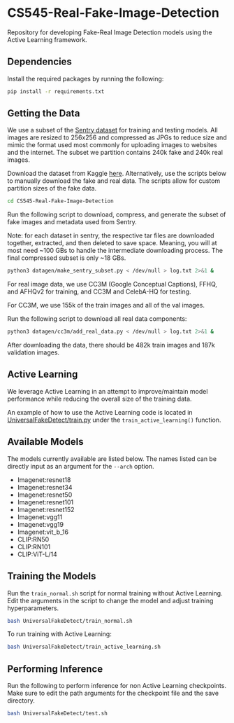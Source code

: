 # CS545-Real-Fake-Image-Detection
Repository for developing Fake-Real Image Detection models using the Active Learning framework.

## Dependencies
Install the required packages by running the following:
```bash
pip install -r requirements.txt
```

## Getting the Data
We use a subset of the [Sentry dataset](https://huggingface.co/datasets/InfImagine/FakeImageDataset) for training and testing models. All images are resized to 256x256 and compressed as JPGs to reduce size and mimic the format used most commonly for uploading images to websites and the internet. The subset we partition contains 240k fake and 240k real images.

Download the dataset from Kaggle [here](https://www.kaggle.com/datasets/carrotpeeler/sentry-subset). Alternatively, use the scripts below to manually download the fake and real data. The scripts allow for custom partition sizes of the fake data.

```bash
cd CS545-Real-Fake-Image-Detection
```
Run the following script to download, compress, and generate the subset of fake images and metadata used from Sentry.

Note: for each dataset in sentry, the respective tar files are downloaded together, extracted, and then deleted to save space. Meaning, you will at most need ~100 GBs to handle the intermediate downloading process. The final compressed subset is only ~18 GBs. 
```bash
python3 datagen/make_sentry_subset.py < /dev/null > log.txt 2>&1 &
```
For real image data, we use CC3M (Google Conceptual Captions), FFHQ, and AFHQv2 for training, and CC3M and CelebA-HQ for testing. 

For CC3M, we use 155k of the train images and all of the val images. 

Run the following script to download all real data components:
```bash
python3 datagen/cc3m/add_real_data.py < /dev/null > log.txt 2>&1 &
```

After downloading the data, there should be 482k train images and 187k validation images. 


## Active Learning
We leverage Active Learning in an attempt to improve/maintain model performance while reducing the overall size of the training data.

An example of how to use the Active Learning code is located in [UniversalFakeDetect/train.py](https://github.com/CarrotPeeler/CS545-Real-Fake-Image-Detection/blob/main/UniversalFakeDetect/train.py) under the `train_active_learning()` function.


## Available Models
The models currently available are listed below. The names listed can be directly input as an argument for the `--arch` option.
- Imagenet:resnet18
- Imagenet:resnet34
- Imagenet:resnet50
- Imagenet:resnet101
- Imagenet:resnet152
- Imagenet:vgg11
- Imagenet:vgg19
- Imagenet:vit_b_16
- CLIP:RN50
- CLIP:RN101
- CLIP:ViT-L/14


## Training the Models
Run the `train_normal.sh` script for normal training without Active Learning. Edit the arguments in the script to change the model and adjust training hyperparameters. 
```bash
bash UniversalFakeDetect/train_normal.sh
```

To run training with Active Learning:
```bash
bash UniversalFakeDetect/train_active_learning.sh
```


## Performing Inference
Run the following to perform inference for non Active Learning checkpoints. Make sure to edit the path arguments for the checkpoint file and the save directory. 
```bash
bash UniversalFakeDetect/test.sh
```